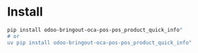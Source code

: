 # Install

```bash
pip install odoo-bringout-oca-pos-pos_product_quick_info"
# or
uv pip install odoo-bringout-oca-pos-pos_product_quick_info"
```
